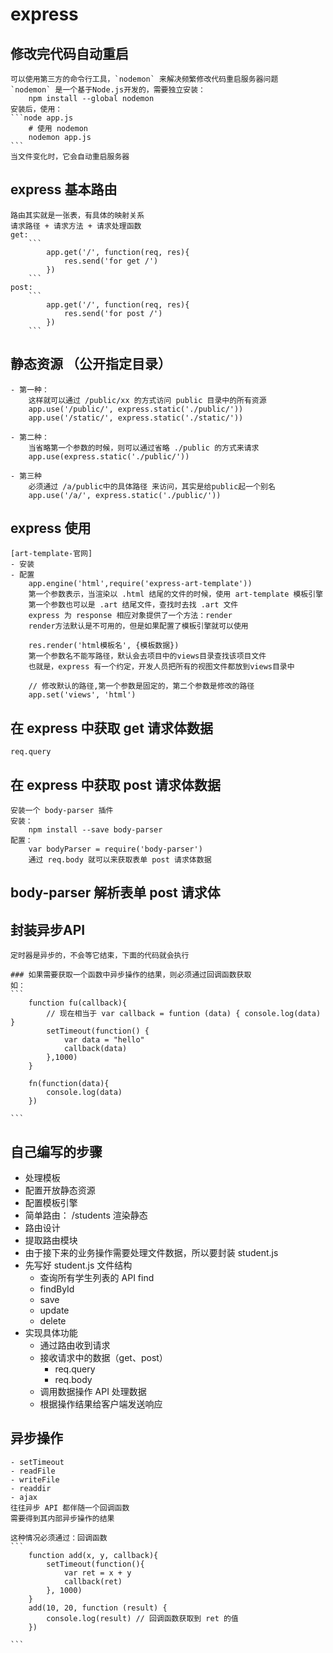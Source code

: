 # express
## 修改完代码自动重启
	可以使用第三方的命令行工具，`nodemon` 来解决频繁修改代码重启服务器问题
	`nodemon` 是一个基于Node.js开发的，需要独立安装：
		npm install --global nodemon 
	安装后，使用：
	```node app.js
		# 使用 nodemon
		nodemon app.js
	```
	当文件变化时，它会自动重启服务器
## express 基本路由
	路由其实就是一张表，有具体的映射关系
	请求路径 + 请求方法 + 请求处理函数
	get:
		```
			app.get('/', function(req, res){
				res.send('for get /')
			})
		```
	post:
		```
			app.get('/', function(req, res){
				res.send('for post /')
			})
		```
##  静态资源 （公开指定目录）
	- 第一种：
        这样就可以通过 /public/xx 的方式访问 public 目录中的所有资源
       	app.use('/public/', express.static('./public/'))	
       	app.use('/static/', express.static('./static/'))
       
    - 第二种：
        当省略第一个参数的时候，则可以通过省略 ./public 的方式来请求
       	app.use(express.static('./public/'))	
       
    - 第三种
        必须通过 /a/public中的具体路径 来访问，其实是给public起一个别名
        app.use('/a/', express.static('./public/'))

## express 使用
	[art-template-官网]
	- 安装
	- 配置
		app.engine('html',require('express-art-template'))
		第一个参数表示，当渲染以 .html 结尾的文件的时候，使用 art-template 模板引擎
		第一个参数也可以是 .art 结尾文件，查找时去找 .art 文件
		express 为 response 相应对象提供了一个方法：render
		render方法默认是不可用的，但是如果配置了模板引擎就可以使用

		res.render('html模板名', {模板数据})
		第一个参数名不能写路径，默认会去项目中的views目录查找该项目文件
		也就是，express 有一个约定，开发人员把所有的视图文件都放到views目录中

		// 修改默认的路径,第一个参数是固定的，第二个参数是修改的路径
		app.set('views', 'html')

## 在 express 中获取 get 请求体数据
	req.query
## 在 express 中获取 post 请求体数据
	安装一个 body-parser 插件
	安装：
		npm install --save body-parser
	配置：
		var bodyParser = require('body-parser')
		通过 req.body 就可以来获取表单 post 请求体数据

## body-parser 解析表单 post 请求体

## 封装异步API
	定时器是异步的，不会等它结束，下面的代码就会执行

	### 如果需要获取一个函数中异步操作的结果，则必须通过回调函数获取
	如：
	```
		function fu(callback){
			// 现在相当于 var callback = funtion (data) { console.log(data) }
			setTimeout(function() {
				var data = "hello"
				callback(data)
			},1000)
		}

		fn(function(data){
			console.log(data)
		})

	```

## 自己编写的步骤
- 处理模板
- 配置开放静态资源
- 配置模板引擎
- 简单路由： /students 渲染静态
- 路由设计
- 提取路由模块
- 由于接下来的业务操作需要处理文件数据，所以要封装 student.js
- 先写好 student.js 文件结构
	+ 查询所有学生列表的 API find
	+ findById
	+ save
	+ update
	+ delete
- 实现具体功能
	+ 通过路由收到请求
	+ 接收请求中的数据（get、post）
		* req.query
		* req.body
	+ 调用数据操作 API 处理数据
	+ 根据操作结果给客户端发送响应

## 异步操作
	- setTimeout
	- readFile
	- writeFile
	- readdir
	- ajax
	往往异步 API 都伴随一个回调函数
	需要得到其内部异步操作的结果

	这种情况必须通过：回调函数
	```
		function add(x, y, callback){
			setTimeout(function(){
				var ret = x + y
				callback(ret)
			}, 1000)
		}
		add(10, 20, function (result) {
			console.log(result) // 回调函数获取到 ret 的值
		})

	```